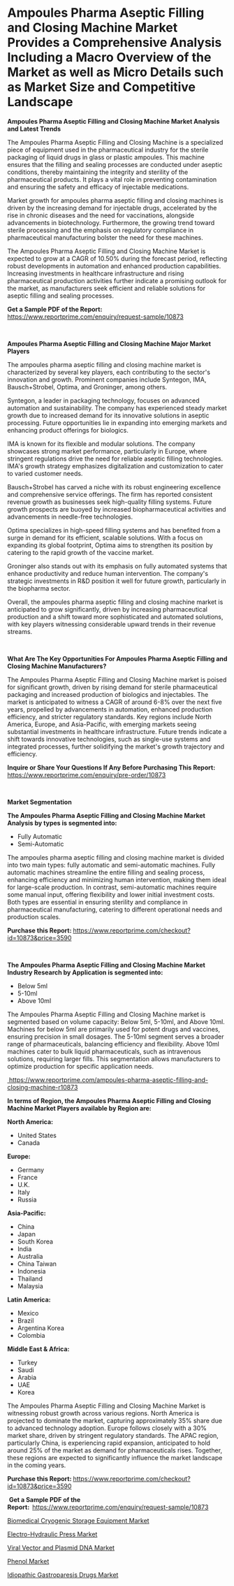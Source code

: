 <p><h1>Ampoules Pharma Aseptic Filling and Closing Machine Market Provides a Comprehensive Analysis Including a Macro Overview of the Market as well as Micro Details such as Market Size and Competitive Landscape</h1></p><p><strong>Ampoules Pharma Aseptic Filling and Closing Machine Market Analysis and Latest Trends</strong></p>
<p><p>The Ampoules Pharma Aseptic Filling and Closing Machine is a specialized piece of equipment used in the pharmaceutical industry for the sterile packaging of liquid drugs in glass or plastic ampoules. This machine ensures that the filling and sealing processes are conducted under aseptic conditions, thereby maintaining the integrity and sterility of the pharmaceutical products. It plays a vital role in preventing contamination and ensuring the safety and efficacy of injectable medications.</p><p>Market growth for ampoules pharma aseptic filling and closing machines is driven by the increasing demand for injectable drugs, accelerated by the rise in chronic diseases and the need for vaccinations, alongside advancements in biotechnology. Furthermore, the growing trend toward sterile processing and the emphasis on regulatory compliance in pharmaceutical manufacturing bolster the need for these machines. </p><p>The Ampoules Pharma Aseptic Filling and Closing Machine Market is expected to grow at a CAGR of 10.50% during the forecast period, reflecting robust developments in automation and enhanced production capabilities. Increasing investments in healthcare infrastructure and rising pharmaceutical production activities further indicate a promising outlook for the market, as manufacturers seek efficient and reliable solutions for aseptic filling and sealing processes.</p></p>
<p><strong>Get a Sample PDF of the Report:&nbsp;</strong> <a href="https://www.reportprime.com/enquiry/request-sample/10873">https://www.reportprime.com/enquiry/request-sample/10873</a></p>
<p>&nbsp;</p>
<p><strong>Ampoules Pharma Aseptic Filling and Closing Machine Major Market Players</strong></p>
<p><p>The ampoules pharma aseptic filling and closing machine market is characterized by several key players, each contributing to the sector's innovation and growth. Prominent companies include Syntegon, IMA, Bausch+Strobel, Optima, and Groninger, among others.</p><p>Syntegon, a leader in packaging technology, focuses on advanced automation and sustainability. The company has experienced steady market growth due to increased demand for its innovative solutions in aseptic processing. Future opportunities lie in expanding into emerging markets and enhancing product offerings for biologics.</p><p>IMA is known for its flexible and modular solutions. The company showcases strong market performance, particularly in Europe, where stringent regulations drive the need for reliable aseptic filling technologies. IMA's growth strategy emphasizes digitalization and customization to cater to varied customer needs.</p><p>Bausch+Strobel has carved a niche with its robust engineering excellence and comprehensive service offerings. The firm has reported consistent revenue growth as businesses seek high-quality filling systems. Future growth prospects are buoyed by increased biopharmaceutical activities and advancements in needle-free technologies.</p><p>Optima specializes in high-speed filling systems and has benefited from a surge in demand for its efficient, scalable solutions. With a focus on expanding its global footprint, Optima aims to strengthen its position by catering to the rapid growth of the vaccine market.</p><p>Groninger also stands out with its emphasis on fully automated systems that enhance productivity and reduce human intervention. The company's strategic investments in R&D position it well for future growth, particularly in the biopharma sector.</p><p>Overall, the ampoules pharma aseptic filling and closing machine market is anticipated to grow significantly, driven by increasing pharmaceutical production and a shift toward more sophisticated and automated solutions, with key players witnessing considerable upward trends in their revenue streams.</p></p>
<p>&nbsp;</p>
<p><strong>What Are The Key Opportunities For Ampoules Pharma Aseptic Filling and Closing Machine Manufacturers?</strong></p>
<p><p>The Ampoules Pharma Aseptic Filling and Closing Machine market is poised for significant growth, driven by rising demand for sterile pharmaceutical packaging and increased production of biologics and injectables. The market is anticipated to witness a CAGR of around 6-8% over the next five years, propelled by advancements in automation, enhanced production efficiency, and stricter regulatory standards. Key regions include North America, Europe, and Asia-Pacific, with emerging markets seeing substantial investments in healthcare infrastructure. Future trends indicate a shift towards innovative technologies, such as single-use systems and integrated processes, further solidifying the market's growth trajectory and efficiency.</p></p>
<p><strong>Inquire or Share Your Questions If Any Before Purchasing This Report:</strong> <a href="https://www.reportprime.com/enquiry/pre-order/10873">https://www.reportprime.com/enquiry/pre-order/10873</a></p>
<p>&nbsp;</p>
<p><strong>Market Segmentation</strong></p>
<p><strong>The Ampoules Pharma Aseptic Filling and Closing Machine Market Analysis by types is segmented into:</strong></p>
<p><ul><li>Fully Automatic</li><li>Semi-Automatic</li></ul></p>
<p><p>The ampoules pharma aseptic filling and closing machine market is divided into two main types: fully automatic and semi-automatic machines. Fully automatic machines streamline the entire filling and sealing process, enhancing efficiency and minimizing human intervention, making them ideal for large-scale production. In contrast, semi-automatic machines require some manual input, offering flexibility and lower initial investment costs. Both types are essential in ensuring sterility and compliance in pharmaceutical manufacturing, catering to different operational needs and production scales.</p></p>
<p><strong>Purchase this Report:&nbsp;</strong><a href="https://www.reportprime.com/checkout?id=10873&price=3590">https://www.reportprime.com/checkout?id=10873&price=3590</a></p>
<p>&nbsp;</p>
<p><strong>The Ampoules Pharma Aseptic Filling and Closing Machine Market Industry Research by Application is segmented into:</strong></p>
<p><ul><li>Below 5ml</li><li>5-10ml</li><li>Above 10ml</li></ul></p>
<p><p>The Ampoules Pharma Aseptic Filling and Closing Machine market is segmented based on volume capacity: Below 5ml, 5-10ml, and Above 10ml. Machines for below 5ml are primarily used for potent drugs and vaccines, ensuring precision in small dosages. The 5-10ml segment serves a broader range of pharmaceuticals, balancing efficiency and flexibility. Above 10ml machines cater to bulk liquid pharmaceuticals, such as intravenous solutions, requiring larger fills. This segmentation allows manufacturers to optimize production for specific application needs.</p></p>
<p><a href="https://www.reportprime.com/ampoules-pharma-aseptic-filling-and-closing-machine-r10873">&nbsp;https://www.reportprime.com/ampoules-pharma-aseptic-filling-and-closing-machine-r10873</a></p>
<p><strong>In terms of Region, the Ampoules Pharma Aseptic Filling and Closing Machine Market Players available by Region are:</strong></p>
<p>
    <p> <strong> North America: </strong>
        <ul>
            <li>United States</li>
            <li>Canada</li>
        </ul>
        </p> 
    <p> <strong> Europe: </strong>
        <ul>
            <li>Germany</li>
            <li>France</li>
            <li>U.K.</li>
            <li>Italy</li>
            <li>Russia</li>
        </ul>
        </p> 
    <p> <strong> Asia-Pacific: </strong>
        <ul>
            <li>China</li>
            <li>Japan</li>
            <li>South Korea</li>
            <li>India</li>
            <li>Australia</li>
            <li>China Taiwan</li>
            <li>Indonesia</li>
            <li>Thailand</li>
            <li>Malaysia</li>
        </ul>
        </p> 
    <p> <strong> Latin America: </strong>
        <ul>
            <li>Mexico</li>
            <li>Brazil</li>
            <li>Argentina Korea</li>
            <li>Colombia</li>
        </ul>
        </p> 
    <p> <strong> Middle East & Africa: </strong>
        <ul>
            <li>Turkey</li>
            <li>Saudi</li>
            <li>Arabia</li>
            <li>UAE</li>
            <li>Korea</li>
        </ul>
    </p>
    </p>
<p><p>The Ampoules Pharma Aseptic Filling and Closing Machine Market is witnessing robust growth across various regions. North America is projected to dominate the market, capturing approximately 35% share due to advanced technology adoption. Europe follows closely with a 30% market share, driven by stringent regulatory standards. The APAC region, particularly China, is experiencing rapid expansion, anticipated to hold around 25% of the market as demand for pharmaceuticals rises. Together, these regions are expected to significantly influence the market landscape in the coming years.</p></p>
<p><strong>Purchase this Report: </strong><a href="https://www.reportprime.com/checkout?id=10873&price=3590">https://www.reportprime.com/checkout?id=10873&price=3590</a></p>
<p>&nbsp;<strong>Get a Sample PDF of the Report:&nbsp;&nbsp;</strong><a href="https://www.reportprime.com/enquiry/request-sample/10873">https://www.reportprime.com/enquiry/request-sample/10873</a></p>
<p><strong></strong></p>
<p><p><a href="https://github.com/pizolina/Market-Research-Report-List-6/blob/main/biomedical-cryogenic-storage-equipment-market.md">Biomedical Cryogenic Storage Equipment Market</a></p><p><a href="https://issuu.com/reportprime-2/docs/electro-hydraulic-press-market-size_48824c1bdb7b43">Electro-Hydraulic Press Market</a></p><p><a href="https://issuu.com/reportprime-2/docs/viral-vector-and-plasmid-dna-market_0ef7470f086eab">Viral Vector and Plasmid DNA Market</a></p><p><a href="https://www.linkedin.com/pulse/how-phenol-market-evolve-growth-analysis-year-2024-2031-firmazon-cic2c?trackingId=SY9TUCNbQ7mvho1xuAz7HQ%3D%3D">Phenol Market</a></p><p><a href="https://medium.com/@sigridrobel_68710/the-idiopathic-gastroparesis-drugs-market-has-grown-significantly-as-a-result-of-several-7d892248b7a0">Idiopathic Gastroparesis Drugs Market</a></p></p>